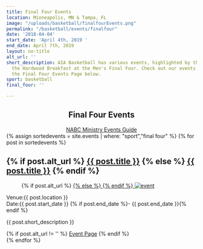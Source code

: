 ```yaml
---
title: Final Four Events
location: Minneapolis, MN & Tampa, FL
image: "/uploads/basketball/finalfourEvents.png"
permalink: "/basketball/events/finalfour"
date: '2018-04-04'
start_date: 'April 4th, 2019 '
end_date: April 7th, 2019
layout: no-title
alt_url: ''
short_description: AIA Basketball has various events, highlighted by the Legends of
  the Hardwood Breakfast at the Men's Final Four. Check out our events by going to
  the Final Four Events Page below.
sport: basketball
final_four: ''

---
```

<div class="bg-image pt40 pb40 pb60-xs overlay-container fullwidth" data-bgattach="/uploads/basketball/basketballsonrack.jpg" style="background-image: url('/uploads/basketball/basketballsonrack.jpg');">
    <div class="overlay"></div>
    <div class="mb20"></div>
    <div class="container">
        <div class="row">
            <div class="col-md-8 col-md-push-2" style="text-align: center;">
                <h2 class="title text-center mb30">Final Four <span class="light first-color">Events</span></h2>
                <a href="http://nabcministryevents.org/" class="btn btn-dark no-radius min-width">NABC Ministry Events Guide</a>
                <div class="mb20"></div>
            </div>
        </div>
    </div>
</div>
<div class="container mt20">
    {% assign sortedevents = site.events | where: "sport","final four" %}
        {% for post in sortedevents %}
            <article class="col-sm-6 col-xs-12 event">
                <h2 class="entry-title">
                    {% if post.alt_url %}
                        <a href="{{post.alt_url}}">{{ post.title }}</a>
                    {% else %}
                        <a href="{{post.url}}">{{ post.title }}</a>
                    {% endif %}
                </h2>
                <div class="entry-media">
                <figure>
                    {% if post.alt_url %}
                        <a href="{{post.alt_url}}">
                    {% else %}
                        <a href="{{post.url}}">
                    {% endif %}
                        <img src="{{ post.image }}" alt="event"> </a></figure>
                </div>
                <!-- End .entry-media -->
                <div class="event-meta">
                <div class="event-place event-meta-box"><span class="event-label"><i class="fa fa-map-marker fa-fw"></i>Venue:</span>{{ post.location }}</div>
                <!-- End .event-date -->
                <div class="event-date event-meta-box"><span class="event-label"><i class="fa fa-calendar fa-fw"></i>Date:</span>{{ post.start_date }} {% if post.end_date %}- {{ post.end_date }}{% endif %}</div>
                <!-- End .event-date --> <!-- end .event-meta -->
                <p><span>{{ post.short_description }}</span></p>
                {% if post.alt_url != '' %}
                    <a href="{{ post.alt_url }}" class="btn btn-dark no-radius btn-block">Event Page</a>
                {% endif %}
                <footer class="entry-footer clearfix"></footer></div>
            </article>
    {% endfor %}
</div>
